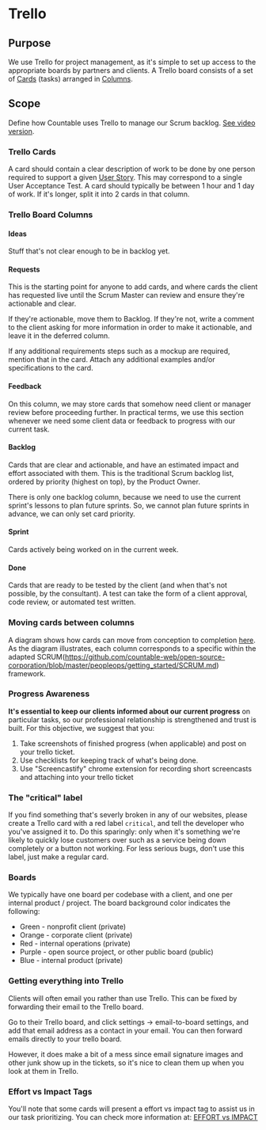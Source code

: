 # Trello

## Purpose
We use Trello for project management, as it's simple to set up access to the appropriate boards by partners and clients. A Trello board consists of a set of [Cards](#trello-cards) (tasks) arranged in [Columns](#trello-board-columns).

## Scope
Define how Countable uses Trello to manage our Scrum backlog. [See video version](https://www.youtube.com/watch?v=6X9x4SCLhKs).

### Trello Cards

A card should contain a clear description of work to be done by one person required to support a given [User Story](https://github.com/countable-web/open-source-corporation/blob/master/peopleops/getting_started/USER_STORIES.md). This may correspond to a single User Acceptance Test. A card should typically be between 1 hour and 1 day of work. If it's longer, split it into 2 cards in that column.

### Trello Board Columns

#### Ideas
Stuff that's not clear enough to be in backlog yet.

#### Requests
This is the starting point for anyone to add cards, and where cards the client has requested live until the Scrum Master can review and ensure they're actionable and clear. 

If they're actionable, move them to Backlog. If they're not, write a comment to the client asking for more information in order to make it actionable, and leave it in the deferred column. 

If any additional requirements steps such as a mockup are required, mention that in the card. Attach any additional examples and/or specifications to the card.

#### Feedback
On this column, we may store cards that somehow need client or manager review before proceeding further. In practical terms, we use this section whenever we need some client data or feedback to progress with our current task.

#### Backlog
Cards that are clear and actionable, and have an estimated impact and effort associated with them. This is the traditional Scrum backlog list, ordered by priority (highest on top), by the Product Owner. 

There is only one backlog column, because we need to use the current sprint's lessons to plan future sprints. So, we cannot plan future sprints in advance, we can only set card priority.

#### Sprint
Cards actively being worked on in the current week.

#### Done
Cards that are ready to be tested by the client (and when that's not possible, by the consultant). A test can take the form of a client approval, code review, or automated test written.

### Moving cards between columns

A diagram shows how cards can move from conception to completion [here](https://drive.google.com/open?id=1VrniT1lRqVu9sJr0ZMK1aQLnFwEuFIQD). As the diagram illustrates, each column corresponds to a specific within the adapted SCRUM(https://github.com/countable-web/open-source-corporation/blob/master/peopleops/getting_started/SCRUM.md) framework.

### Progress Awareness

**It's essential to keep our clients informed about our current progress** on particular tasks, so our professional relationship is strengthened and trust is built. For this objective, we suggest that you:
1) Take screenshots of finished progress (when applicable) and post on your trello ticket.
2) Use checklists for keeping track of what's being done.
3) Use "Screencastify" chrome extension for recording short screencasts and attaching into your trello ticket

### The "critical" label

If you find something that's severly broken in any of our websites, please create a Trello card with a red label `critical`, and tell the developer who you've assigned it to. Do this sparingly: only when it's something we're likely to quickly lose customers over such as a service being down completely or a button not working. For less serious bugs, don't use this label, just make a regular card.

### Boards

We typically have one board per codebase with a client, and one per internal product / project. The board background color indicates the following:
  * Green - nonprofit client (private)
  * Orange - corporate client (private)
  * Red - internal operations (private)
  * Purple - open source project, or other public board (public)
  * Blue - internal product (private)

### Getting everything into Trello

Clients will often email you rather than use Trello. This can be fixed by forwarding their email to the Trello board. 

Go to their Trello board, and click settings -> email-to-board settings, and add that email address as a contact in your email. You can then forward emails directly to your trello board. 

However, it does make a bit of a mess since email signature images and other junk show up in the tickets, so it's nice to clean them up when you look at them in Trello.

### Effort vs Impact Tags

You'll note that some cards will present a effort vs impact tag to assist us in our task prioritizing. You can check more information at:  [EFFORT vs IMPACT](../../admin/performance/EFFORT_IMPACT.md)


